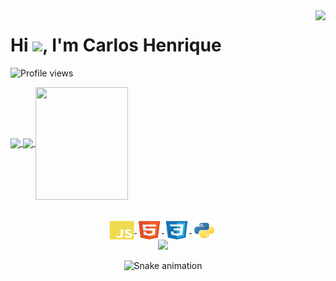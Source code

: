<img align="right" height="590em" src="https://raw.githubusercontent.com/gist/WakCHaKal/61a98338cad2f44abf11ea88efce5110/raw/e612f4e57854db455c3e2ad77e57a965834d92bc/githubcard.svg"/>

<h1 align="left">Hi <img src="https://raw.githubusercontent.com/kaueMarques/kaueMarques/master/hi.gif" width="30px">, I'm Carlos Henrique</h1>

<p align="left"> <img src="https://komarev.com/ghpvc/?username=WakCHaKal&color=yellow" alt="Profile views" /> </p>



<div>
  <a href="https://github.com/WakCHaKal">
  <img height="180em"   align="center" src="https://github-readme-stats.vercel.app/api?username=WakCHaKal&show_icons=true&theme=react&include_all_commits=true&count_private=true"/>
  <img height="180em"  align="center" src="https://github-readme-stats.vercel.app/api/top-langs/?username=WakCHaKal&layout=compact&langs_count=7&theme=react" />

  <img align="center" width="148" height="180" src="https://media1.tenor.com/images/68e8337fb4eb7e40645d832c64762a8b/tenor.gif?itemid=19443613">
</div>
 <br>
<div  align="center"> 
  <div style="display: inline_block"><br>
  <img align="center" alt="Rafa-Js" height="30" width="40" src="https://raw.githubusercontent.com/devicons/devicon/master/icons/javascript/javascript-plain.svg">
  <img align="center" alt="HTML" height="30" width="40" src="https://raw.githubusercontent.com/devicons/devicon/master/icons/html5/html5-original.svg">
  <img align="center" alt="CSS" height="30" width="40" src="https://raw.githubusercontent.com/devicons/devicon/master/icons/css3/css3-original.svg">
  <img align="center" alt="Python" height="30" width="40" src="https://raw.githubusercontent.com/devicons/devicon/master/icons/python/python-original.svg">
 
    
</div>
    <a href="https://www.linkedin.com/in/carloshenriquesza/" target="_blank"><img src="https://img.shields.io/badge/-LinkedIn-%230077B5?style=for-the-badge&logo=linkedin&logoColor=white" target="_blank"></a> 
 
  ![Snake animation](https://github.com/WakCHaKal/WakCHaKal/blob/output/github-contribution-grid-snake.svg)
 
